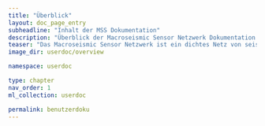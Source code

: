 ```yaml
---
title: "Überblick"
layout: doc_page_entry
subheadline: "Inhalt der MSS Dokumentation"
description: "Überblick der Macroseismic Sensor Netzwerk Dokumentation."
teaser: "Das Macroseismic Sensor Netzwerk ist ein dichtes Netz von seismischen low-cost Sensoren, die in bervölkerten Gebieten aufgestellt werden. Aus den Sensor-Daten wird die maximale Bodengeschwindigkeit berechnet und auf der Homepage in einer interaktiven Karte dargestellt. Die Dokumentation gibt einen Überblick über die Aufzeichnung und Auswertung der Daten, die Darstellung auf der Homepage und sie liefert Ansätze wie die in der interaktiven Karte dargestellten Daten interpretiert werden können."
image_dir: userdoc/overview

namespace: userdoc

type: chapter
nav_order: 1
ml_collection: userdoc

permalink: benutzerdoku
---
```

